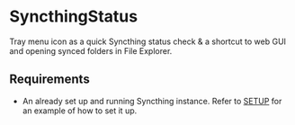# SyncthingStatus

Tray menu icon as a quick Syncthing status check & a shortcut to web GUI and opening synced folders in File Explorer.

## Requirements

- An already set up and running Syncthing instance. Refer to [SETUP](https://github.com/mcebular/SyncthingStatus/blob/master/SETUP.md) for an example of how to set it up.
